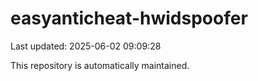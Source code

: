 # easyanticheat-hwidspoofer

Last updated: 2025-06-02 09:09:28

This repository is automatically maintained.

